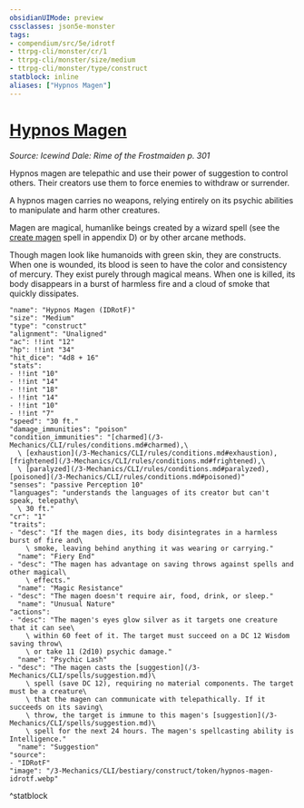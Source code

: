 ```yaml
---
obsidianUIMode: preview
cssclasses: json5e-monster
tags:
- compendium/src/5e/idrotf
- ttrpg-cli/monster/cr/1
- ttrpg-cli/monster/size/medium
- ttrpg-cli/monster/type/construct
statblock: inline
aliases: ["Hypnos Magen"]
---
```

# [Hypnos Magen](3-Mechanics\CLI\bestiary\construct/hypnos-magen-idrotf.md)
*Source: Icewind Dale: Rime of the Frostmaiden p. 301*  

Hypnos magen are telepathic and use their power of suggestion to control others. Their creators use them to force enemies to withdraw or surrender.

A hypnos magen carries no weapons, relying entirely on its psychic abilities to manipulate and harm other creatures.

Magen are magical, humanlike beings created by a wizard spell (see the [create magen](/3-Mechanics/CLI/spells/create-magen-idrotf.md) spell in appendix D) or by other arcane methods.

Though magen look like humanoids with green skin, they are constructs. When one is wounded, its blood is seen to have the color and consistency of mercury. They exist purely through magical means. When one is killed, its body disappears in a burst of harmless fire and a cloud of smoke that quickly dissipates.

```statblock
"name": "Hypnos Magen (IDRotF)"
"size": "Medium"
"type": "construct"
"alignment": "Unaligned"
"ac": !!int "12"
"hp": !!int "34"
"hit_dice": "4d8 + 16"
"stats":
- !!int "10"
- !!int "14"
- !!int "18"
- !!int "14"
- !!int "10"
- !!int "7"
"speed": "30 ft."
"damage_immunities": "poison"
"condition_immunities": "[charmed](/3-Mechanics/CLI/rules/conditions.md#charmed),\
  \ [exhaustion](/3-Mechanics/CLI/rules/conditions.md#exhaustion), [frightened](/3-Mechanics/CLI/rules/conditions.md#frightened),\
  \ [paralyzed](/3-Mechanics/CLI/rules/conditions.md#paralyzed), [poisoned](/3-Mechanics/CLI/rules/conditions.md#poisoned)"
"senses": "passive Perception 10"
"languages": "understands the languages of its creator but can't speak, telepathy\
  \ 30 ft."
"cr": "1"
"traits":
- "desc": "If the magen dies, its body disintegrates in a harmless burst of fire and\
    \ smoke, leaving behind anything it was wearing or carrying."
  "name": "Fiery End"
- "desc": "The magen has advantage on saving throws against spells and other magical\
    \ effects."
  "name": "Magic Resistance"
- "desc": "The magen doesn't require air, food, drink, or sleep."
  "name": "Unusual Nature"
"actions":
- "desc": "The magen's eyes glow silver as it targets one creature that it can see\
    \ within 60 feet of it. The target must succeed on a DC 12 Wisdom saving throw\
    \ or take 11 (2d10) psychic damage."
  "name": "Psychic Lash"
- "desc": "The magen casts the [suggestion](/3-Mechanics/CLI/spells/suggestion.md)\
    \ spell (save DC 12), requiring no material components. The target must be a creature\
    \ that the magen can communicate with telepathically. If it succeeds on its saving\
    \ throw, the target is immune to this magen's [suggestion](/3-Mechanics/CLI/spells/suggestion.md)\
    \ spell for the next 24 hours. The magen's spellcasting ability is Intelligence."
  "name": "Suggestion"
"source":
- "IDRotF"
"image": "/3-Mechanics/CLI/bestiary/construct/token/hypnos-magen-idrotf.webp"
```
^statblock